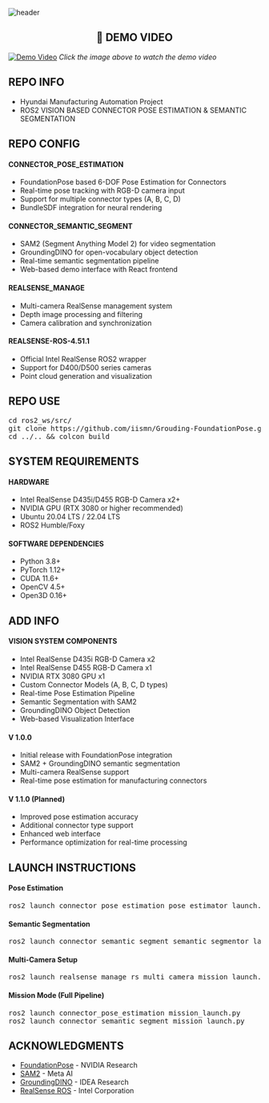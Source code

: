 ![header](https://capsule-render.vercel.app/api?type=rect&color=timeGradient&text=GROUNDING%20FOUNDATION%20POSE&fontSize=20)

## <div align=center>🎥 DEMO VIDEO</div>
[![Demo Video](https://img.youtube.com/vi/ed0Y8_NYxaQ/maxresdefault.jpg)](https://www.youtube.com/watch?v=ed0Y8_NYxaQ)
*Click the image above to watch the demo video*

## <div align=left>REPO INFO</div>  
- Hyundai Manufacturing Automation Project
- ROS2 VISION BASED CONNECTOR POSE ESTIMATION & SEMANTIC SEGMENTATION  

## <div align=left>REPO CONFIG</div>  
#### CONNECTOR_POSE_ESTIMATION  
* FoundationPose based 6-DOF Pose Estimation for Connectors
* Real-time pose tracking with RGB-D camera input
* Support for multiple connector types (A, B, C, D)
* BundleSDF integration for neural rendering
#### CONNECTOR_SEMANTIC_SEGMENT  
* SAM2 (Segment Anything Model 2) for video segmentation
* GroundingDINO for open-vocabulary object detection
* Real-time semantic segmentation pipeline
* Web-based demo interface with React frontend
#### REALSENSE_MANAGE  
* Multi-camera RealSense management system
* Depth image processing and filtering
* Camera calibration and synchronization
#### REALSENSE-ROS-4.51.1  
* Official Intel RealSense ROS2 wrapper
* Support for D400/D500 series cameras
* Point cloud generation and visualization

## <div align=left>REPO USE</div> 
<pre>cd ros2_ws/src/  
git clone https://github.com/iismn/Grouding-FoundationPose.git  
cd ../.. && colcon build</pre>

## <div align=left>SYSTEM REQUIREMENTS</div>
#### HARDWARE
- Intel RealSense D435i/D455 RGB-D Camera x2+
- NVIDIA GPU (RTX 3080 or higher recommended)
- Ubuntu 20.04 LTS / 22.04 LTS
- ROS2 Humble/Foxy

#### SOFTWARE DEPENDENCIES
- Python 3.8+
- PyTorch 1.12+
- CUDA 11.6+
- OpenCV 4.5+
- Open3D 0.16+

## <div align=left>ADD INFO</div>
#### VISION SYSTEM COMPONENTS 
- Intel RealSense D435i RGB-D Camera x2
- Intel RealSense D455 RGB-D Camera x1  
- NVIDIA RTX 3080 GPU x1
- Custom Connector Models (A, B, C, D types)
- Real-time Pose Estimation Pipeline
- Semantic Segmentation with SAM2
- GroundingDINO Object Detection
- Web-based Visualization Interface

#### V 1.0.0
- Initial release with FoundationPose integration
- SAM2 + GroundingDINO semantic segmentation
- Multi-camera RealSense support
- Real-time pose estimation for manufacturing connectors

#### V 1.1.0 (Planned)
- Improved pose estimation accuracy
- Additional connector type support
- Enhanced web interface
- Performance optimization for real-time processing

## <div align=left>LAUNCH INSTRUCTIONS</div>
#### Pose Estimation
<pre>ros2 launch connector_pose_estimation pose_estimator_launch.py</pre>

#### Semantic Segmentation  
<pre>ros2 launch connector_semantic_segment semantic_segmentor_launch.py</pre>

#### Multi-Camera Setup
<pre>ros2 launch realsense_manage rs_multi_camera_mission_launch.py</pre>

#### Mission Mode (Full Pipeline)
<pre>ros2 launch connector_pose_estimation mission_launch.py
ros2 launch connector_semantic_segment mission_launch.py</pre>

## <div align=left>ACKNOWLEDGMENTS</div>
- [FoundationPose](https://github.com/NVlabs/FoundationPose) - NVIDIA Research
- [SAM2](https://github.com/facebookresearch/segment-anything-2) - Meta AI
- [GroundingDINO](https://github.com/IDEA-Research/GroundingDINO) - IDEA Research
- [RealSense ROS](https://github.com/IntelRealSense/realsense-ros) - Intel Corporation
